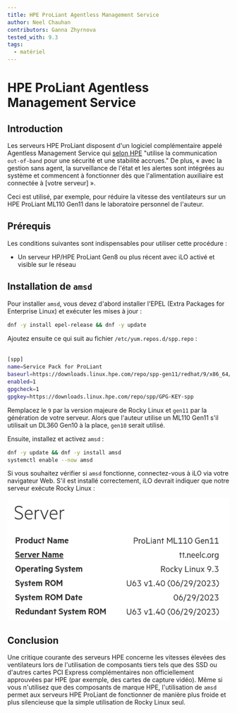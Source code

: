 ```yaml
---
title: HPE ProLiant Agentless Management Service
author: Neel Chauhan
contributors: Ganna Zhyrnova
tested_with: 9.3
tags:
  - matériel
---
```


# HPE ProLiant Agentless Management Service

## Introduction

Les serveurs HPE ProLiant disposent d'un logiciel complémentaire appelé Agentless Management Service qui [selon HPE](https://techlibrary.hpe.com/docs/iss/EL8000t/setup_install/GUID-1CF69B20-790A-4EDC-A162-9D64572ED9E8.html) "utilise la communication `out-of-band` pour une sécurité et une stabilité accrues." De plus, « avec la gestion sans agent, la surveillance de l'état et les alertes sont intégrées au système et commencent à fonctionner dès que l'alimentation auxiliaire est connectée à [votre serveur] ».

Ceci est utilisé, par exemple, pour réduire la vitesse des ventilateurs sur un HPE ProLiant ML110 Gen11 dans le laboratoire personnel de l'auteur.

## Prérequis

Les conditions suivantes sont indispensables pour utiliser cette procédure :

- Un serveur HP/HPE ProLiant Gen8 ou plus récent avec iLO activé et visible sur le réseau

## Installation de `amsd`

Pour installer `amsd`, vous devez d'abord installer l'EPEL (Extra Packages for Enterprise Linux) et exécuter les mises à jour :

```bash
dnf -y install epel-release && dnf -y update
```

Ajoutez ensuite ce qui suit au fichier `/etc/yum.repos.d/spp.repo` :

```bash

[spp]
name=Service Pack for ProLiant
baseurl=https://downloads.linux.hpe.com/repo/spp-gen11/redhat/9/x86_64/current
enabled=1
gpgcheck=1
gpgkey=https://downloads.linux.hpe.com/repo/spp/GPG-KEY-spp 
```

Remplacez le `9` par la version majeure de Rocky Linux et `gen11` par la génération de votre serveur. Alors que l'auteur utilise un ML110 Gen11 s'il utilisait un DL360 Gen10 à la place, `gen10` serait utilisé.

Ensuite, installez et activez `amsd` :

```bash
dnf -y update && dnf -y install amsd
systemctl enable --now amsd
```

Si vous souhaitez vérifier si `amsd` fonctionne, connectez-vous à iLO via votre navigateur Web. S'il est installé correctement, iLO devrait indiquer que notre serveur exécute Rocky Linux :

![HPE iLO showing Rocky Linux 9.3](../images/hpe_ilo_amsd.png)

## Conclusion

Une critique courante des serveurs HPE concerne les vitesses élevées des ventilateurs lors de l'utilisation de composants tiers tels que des SSD ou d'autres cartes PCI Express complémentaires non officiellement approuvées par HPE (par exemple, des cartes de capture vidéo). Même si vous n'utilisez que des composants de marque HPE, l'utilisation de `amsd` permet aux serveurs HPE ProLiant de fonctionner de manière plus froide et plus silencieuse que la simple utilisation de Rocky Linux seul.

